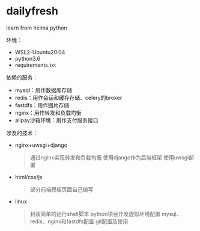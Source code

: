 # dailyfresh
learn from heima python

环境：

+ WSL2-Ubuntu20.04
+ python3.6
+ requirements.txt

依赖的服务：

+ mysql：用作数据库存储
+ redis：用作会话和缓存存储、celery的broker
+ fastdfs：用作图片存储
+ nginx：用作转发和负载均衡
+ alipay沙箱环境：用作支付服务接口

涉及的技术：

+ nginx+uwsgi+django
  > 通过nginx实现转发和负载均衡
  > 使用django作为后端框架
  > 使用uwsgi部署
+ html/css/js
  > 部分前端模板页面自己编写
+ linux
  > 封装简单的运行shell脚本
  > python项目开发虚拟环境配置
  > mysql、redis、nginx和fastdfs配置
  > git配置及使用
